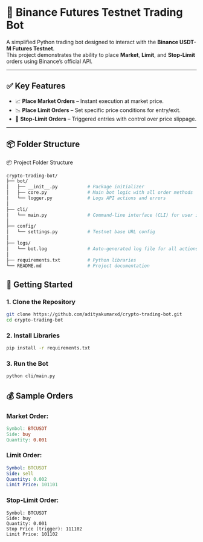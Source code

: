 # 🐍 Binance Futures Testnet Trading Bot

A simplified Python trading bot designed to interact with the **Binance USDT-M Futures Testnet**.  
This project demonstrates the ability to place **Market**, **Limit**, and **Stop-Limit** orders using Binance’s official API.

---

## ✅ Key Features

- 📈 **Place Market Orders** – Instant execution at market price.
- 📉 **Place Limit Orders** – Set specific price conditions for entry/exit.
- 🔐 **Stop-Limit Orders** – Triggered entries with control over price slippage.

---

## 📦 Folder Structure
📦 Project Folder Structure
```graphql
crypto-trading-bot/
├── bot/
│   ├── __init__.py           # Package initializer 
│   ├── core.py               # Main bot logic with all order methods
│   └── logger.py             # Logs API actions and errors
│
├── cli/
│   └── main.py               # Command-line interface (CLI) for user interaction
│
├── config/
│   └── settings.py           # Testnet base URL config
│
├── logs/
│   └── bot.log               # Auto-generated log file for all actions
│
├── requirements.txt          # Python libraries
└── README.md                 # Project documentation
```

## 🚀 Getting Started

### 1. Clone the Repository

```bash
git clone https://github.com/adityakumarxd/crypto-trading-bot.git
cd crypto-trading-bot
```

### 2. Install Libraries

```bash
pip install -r requirements.txt
```
### 3. Run the Bot
```bash
python cli/main.py
```


## 💰 Sample Orders
### Market Order:
```makefile
Symbol: BTCUSDT
Side: buy
Quantity: 0.001
```
### Limit Order:
```yaml
Symbol: BTCUSDT
Side: sell
Quantity: 0.002
Limit Price: 101101
```
### Stop-Limit Order:
```vbnet
Symbol: BTCUSDT
Side: buy
Quantity: 0.001
Stop Price (trigger): 111102
Limit Price: 101102
```

